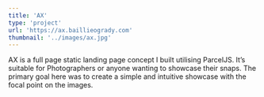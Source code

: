 ```yaml
---
title: 'AX'
type: 'project'
url: 'https://ax.baillieogrady.com'
thumbnail: '../images/ax.jpg'
---
```


AX is a full page static landing page concept I built utilising ParcelJS. It’s suitable for Photographers or anyone wanting to showcase their snaps. The primary goal here was to create a simple and intuitive showcase with the focal point on the images.